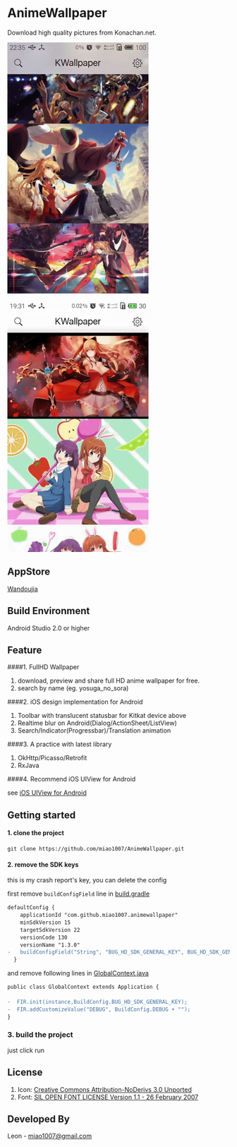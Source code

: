 


AnimeWallpaper
=====================

Download high quality pictures from Konachan.net.


![Blur](blur.gif)

![Search](search.gif)


AppStore
--------
[Wandoujia](http://www.wandoujia.com/apps/com.github.miao1007.animewallpaper)




Build Environment
-------------
Android Studio 2.0 or higher


Feature
-------

####1. FullHD Wallpaper

1. download, preview and share full HD anime wallpaper for free.
2. search by name (eg. yosuga_no_sora)

####2. iOS design implementation for Android

1. Toolbar with translucent statusbar for Kitkat device above
2. Realtime blur on Android(Dialog/ActionSheet/ListView)
3. Search/Indicator(Progressbar)/Translation animation

####3. A practice with latest library

1. OkHttp/Picasso/Retrofit
2. RxJava


####4. Recommend iOS UIView for Android

see [iOS UIView for Android](github_best_ios.md)




Getting started
--------

#### 1. clone the project

  ```
git clone https://github.com/miao1007/AnimeWallpaper.git
  ```



#### 2. remove the SDK keys

this is my crash report's key, you can delete the config

first remove `buildConfigField` line in [build.gradle](https://github.com/miao1007/AnimeWallpaper/blob/master/app/build.gradle)

```diff
defaultConfig {
    applicationId "com.github.miao1007.animewallpaper"
    minSdkVersion 15
    targetSdkVersion 22
    versionCode 130
    versionName "1.3.0"
-   buildConfigField("String", "BUG_HD_SDK_GENERAL_KEY", BUG_HD_SDK_GENERAL_KEY)
  }
```

and remove following lines in [GlobalContext.java](https://github.com/miao1007/AnimeWallpaper/blob/master/app/src/main/java/com/github/miao1007/animewallpaper/support/GlobalContext.java)

```diff
public class GlobalContext extends Application {

-  FIR.init(instance,BuildConfig.BUG_HD_SDK_GENERAL_KEY);
-  FIR.addCustomizeValue("DEBUG", BuildConfig.DEBUG + "");
}
```

### 3. build the project

just click run




License
---------
1. Icon: [Creative Commons Attribution-NoDerivs 3.0 Unported](https://icons8.com/license/)
2. Font: [SIL OPEN FONT LICENSE Version 1.1 - 26 February 2007](https://www.google.com/fonts)



Developed By
-------------
Leon - miao1007@gmail.com


